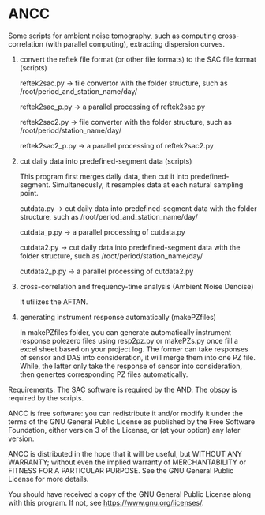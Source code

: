 # ANCC
Some scripts for ambient noise tomography, such as computing cross-correlation (with parallel computing), extracting dispersion curves.

1. convert the reftek file format (or other file formats) to the SAC file format (scripts)

    reftek2sac.py    -> file convertor with the folder structure, such as /root/period_and_station_name/day/
    
    reftek2sac_p.py  -> a parallel processing of reftek2sac.py
    
    reftek2sac2.py   -> file converter with the folder structure, such as /root/period/station_name/day/
    
    reftek2sac2_p.py -> a parallel processing of reftek2sac2.py

2. cut daily data into predefined-segment data (scripts)

   This program first merges daily data, then cut it into predefined-segment. Simultaneously, it resamples data at each natural sampling point.

    cutdata.py       -> cut daily data into predefined-segment data with the folder structure, such as /root/period_and_station_name/day/
    
    cutdata_p.py     -> a parallel processing of cutdata.py
    
    cutdata2.py      -> cut daily data into predefined-segment data with the folder structure, such as /root/period/station_name/day/
    
    cutdata2_p.py    -> a parallel processing of cutdata2.py

3. cross-correlation and frequency-time analysis (Ambient Noise Denoise)

    It utilizes the AFTAN.

4. generating instrument response automatically (makePZfiles)

    In makePZfiles folder, you can generate automatically instrument response polezero files using resp2pz.py or makePZs.py 
    once fill a excel sheet based on your project log. The former can take responses of sensor and DAS into consideration, 
    it will merge them into one PZ file. While, the latter only take the response of sensor into consideration, then genertes
    corresponding PZ files automatically.


Requirements:
    The SAC software is required by the AND.
    The obspy is required by the scripts.


ANCC is free software: you can redistribute it and/or modify
it under the terms of the GNU General Public License as published by
the Free Software Foundation, either version 3 of the License, or
(at your option) any later version.

ANCC is distributed in the hope that it will be useful,
but WITHOUT ANY WARRANTY; without even the implied warranty of
MERCHANTABILITY or FITNESS FOR A PARTICULAR PURPOSE.  See the
GNU General Public License for more details.

You should have received a copy of the GNU General Public License
along with this program.  If not, see <https://www.gnu.org/licenses/>.
